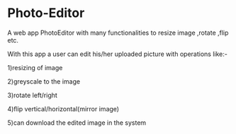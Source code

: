 # Photo-Editor

A web app PhotoEditor with many functionalities to resize image ,rotate ,flip etc.

With this app a user can edit his/her uploaded picture with operations like:-

1)resizing of image

2)greyscale to the image

3)rotate left/right

4)flip vertical/horizontal(mirror image)

5)can download the edited image in the system
